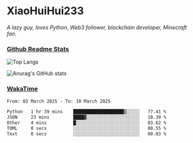 # XiaoHuiHui233

*A lazy guy, loves Python, Web3 follower, blockchain developer, Minecraft fan.*

### [Github Readme Stats](https://github.com/anuraghazra/github-readme-stats)

![Top Langs](https://github-readme-stats.vercel.app/api/top-langs/?username=XiaoHuiHui233&layout=compact&theme=github_dark)

![Anurag's GitHub stats](https://github-readme-stats.vercel.app/api?username=XiaoHuiHui233&show_icons=true&theme=github_dark)

### [WakaTime](https://wakatime.com)

<!--START_SECTION:waka-->

```txt
From: 03 March 2025 - To: 10 March 2025

Python   1 hr 39 mins    ███████████████████▒░░░░░   77.41 %
JSON     23 mins         ████▓░░░░░░░░░░░░░░░░░░░░   18.39 %
Other    4 mins          █░░░░░░░░░░░░░░░░░░░░░░░░   03.62 %
TOML     0 secs          ░░░░░░░░░░░░░░░░░░░░░░░░░   00.55 %
Text     0 secs          ░░░░░░░░░░░░░░░░░░░░░░░░░   00.03 %
```

<!--END_SECTION:waka-->
